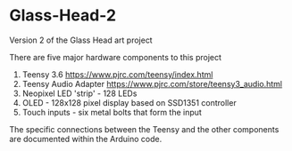 # Glass-Head-2
Version 2 of the Glass Head art project

There are five major hardware components to this project
1) Teensy 3.6 https://www.pjrc.com/teensy/index.html
2) Teensy Audio Adapter https://www.pjrc.com/store/teensy3_audio.html
3) Neopixel LED 'strip' - 128 LEDs
4) OLED - 128x128 pixel display based on SSD1351 controller
5) Touch inputs - six metal bolts that form the input

The specific connections between the Teensy and the other components are documented within the Arduino code.
